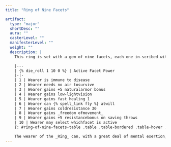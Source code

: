 ```yaml
---
title: "Ring of Nine Facets"

artifact:
  type: "major"
  shortDesc: ""
  aura: ""
  casterLevel: ""
  manifesterLevel: ""
  weight: ""
  description: |
    This ring is set with a gem of nine facets, each one in-scribed with a different incomprehensible rune. Each day at sunrise, the gem turns to display a different facet. The active facet determines the _Ring's_ power for that day. Each day, roll {% die_roll 1 10 0 %} to determine which facet (and thus which power) is active.

    |---
    | {% die_roll 1 10 0 %} | Active Facet Power
    |-|-
    | 1 | Wearer is immune to disease
    | 2 | Wearer needs no air tosurvive
    | 3 | Wearer gains +5 naturalarmor bonus
    | 4 | Wearer gains low-lightvision
    | 5 | Wearer gains fast healing 1
    | 6 | Wearer can {% spell_link fly %} atwill
    | 7 | Wearer gains coldresistance 30
    | 8 | Wearer gains _freedom ofmovement_
    | 9 | Wearer gains +5 resistancebonus on saving throws
    | 10 | Wearer may select whichfacet is active
    {: #ring-of-nine-facets-table .table .table-bordered .table-hover .table-striped data-caption="Table: Ring of Nine Facets Powers" }

    The wearer of the _Ring_ can, with a great deal of mental exertion, attempt to change the active facet away from one he or she does not desire. This requires a full-round action and a Concentration check (DC 50), and deals {% die_roll 2 6 0 %} points of nonlethal damage regardless of success. If the save is successful, the new facet is determined randomly. If the _Ring_ is removed, the former wearer takes {% die_roll 2 6 0 %} points of nonlethal damage each minute until it is replaced or until his or her nonlethal damage exceeds his or her current hit points (though the nonlethal damage resumes again immediately when the former wearer regains consciousness).
---
```

